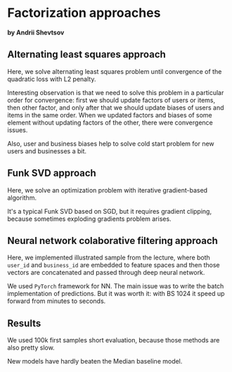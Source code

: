 # Factorization approaches

**by Andrii Shevtsov**

## Alternating least squares approach

Here, we solve alternating least squares problem until convergence of the quadratic loss with L2 penalty.

Interesting observation is that we need to solve this problem in a particular order for convergence: first we should update factors of users or items, then other factor, and only after that we should update biases of users and items in the same order. When we updated factors and biases of some element without updating factors of the other, there were convergence issues.

Also, user and business biases help to solve cold start problem for new users and businesses a bit.

## Funk SVD approach

Here, we solve an optimization problem with iterative gradient-based algorithm.

It's a typical Funk SVD based on SGD, but it requires gradient clipping, because sometimes exploding gradients problem arises.

## Neural network colaborative filtering approach

Here, we implemented illustrated sample from the lecture, where both `user_id` and `business_id` are embedded to feature spaces and then those vectors are concatenated and passed through deep neural network.

We used `PyTorch` framework for NN. The main issue was to write the batch implementation of predictions. But it was worth it: with BS 1024 it speed up forward from minutes to seconds.

## Results

We used 100k first samples short evaluation, because those methods are also pretty slow.

New models have hardly beaten the Median baseline model.
